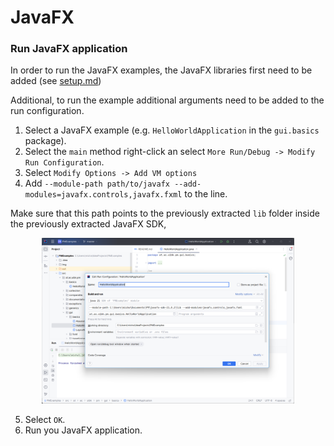 # JavaFX



### Run JavaFX application

In order to run the JavaFX examples, the JavaFX libraries first need to be added (see [setup.md](setup.md))

Additional, to run the example additional arguments need to be added to the run configuration.

1. Select a JavaFX example (e.g. `HelloWorldApplication` in the `gui.basics` package). 
2. Select the `main` method right-click an select `More Run/Debug -> Modify Run Configuration`.
3. Select `Modify Options -> Add VM options`
4. Add `--module-path path/to/javafx --add-modules=javafx.controls,javafx.fxml` to the line.

Make sure that this path points to the previously extracted  `lib` folder inside the previously extracted JavaFX  SDK,

  <div align="center">
        <img src="img/javafx_options.png"  width=80%>
    </div>

5. Select `OK`.
6. Run you JavaFX application.
